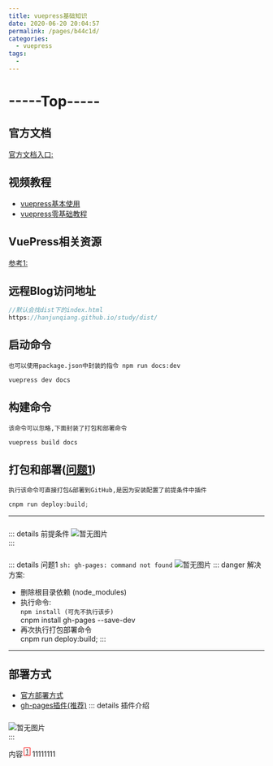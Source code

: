 ```yaml
---
title: vuepress基础知识
date: 2020-06-20 20:04:57
permalink: /pages/b44c1d/
categories:
  - vuepress
tags:
  - 
---
```


# -----Top-----

## 官方文档
[官方文档入口:](https://www.vuepress.cn/config/)

<!-- 自动生成目录 -->
<!-- [[toc]]  -->

## 视频教程
- [vuepress基本使用](https://www.bilibili.com/video/BV1iK411g7FW/)
- [vuepress零基础教程](https://www.bilibili.com/video/BV1Fz4y1d7GA?from=search&seid=3772456687838825162)

## VuePress相关资源
[参考1:](https://cloud.tencent.com/developer/article/1458494)

## 远程Blog访问地址
```js
//默认会找dist下的index.html
https://hanjunqiang.github.io/study/dist/
```

## 启动命令
`也可以使用package.json中封装的指令 npm run docs:dev`
```js
vuepress dev docs
```
## 构建命令
`该命令可以忽略,下面封装了打包和部署命令`
```js
vuepress build docs
```

## 打包和部署([问题1](#wenti1))
`执行该命令可直接打包&部署到GitHub,是因为安装配置了前提条件中插件`
```js
cnpm run deploy:build;
```

---

::: details 前提条件
<img style="margin-top:10px" :src="$withBase('/vuepress/01.jpg')" alt="暂无图片">
<br>
:::



::: details <span id="wenti1">问题1</span>
`sh: gh-pages: command not found`
<img style="margin-top:10px" :src="$withBase('/vuepress/03.jpg')" alt="暂无图片">
::: danger 解决方案:
- 删除根目录依赖 (node_modules)
- 执行命令: <br>
`npm install (可先不执行该步)` <br>
cnpm install gh-pages --save-dev
- 再次执行打包部署命令 <br>
cnpm run deploy:build;
:::

---

## 部署方式
- [官方部署方式](https://b.himnt.top/blog/deploy/)
- [gh-pages插件(推荐)](https://blog.csdn.net/u011455192/article/details/81004160) 
::: details 插件介绍
<img style="margin-top:10px" :src="$withBase('/vuepress/gh-pages.jpg')" alt="暂无图片">
<br>
:::




内容<sup style="color:red;padding:0px 3px;margin-left:2px;border:1px solid red">[1](#锚点名)</sup>
<span id='锚点名'>11111111</span>


<!-- 组件 -->
<test content='但是，通常你希望每个 prop 都有指定的值类型。这时，你可以以对象形式列出 prop，这些 property 的名称和值分别是 prop 各自的名称和类型：但是，通常你希望每个 prop 都有指定的值类型。这时，你可以以对象形式列出 prop，这些 property 的名称和值分别是 prop 各自的名称和类型：但是，通常你希望每个 prop 都有指定的值类型。这时，你可以以对象形式列出 prop，这些 property 的名称和值分别是 prop 各自的名称和类型：'/>
